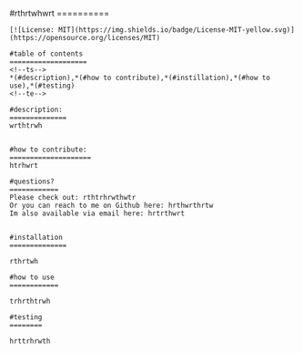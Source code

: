 #rthrtwhwrt
    ==========
    
    [![License: MIT](https://img.shields.io/badge/License-MIT-yellow.svg)](https://opensource.org/licenses/MIT)
    
    #table of contents 
    ===================
    <!--ts-->
    *(#description),*(#how to contribute),*(#instillation),*(#how to use),*(#testing) 
    <!--te-->

    #description: 
    ==============
    wrthtrwh 
    
    
    #how to contribute:
    ====================
    htrhwrt 
    
    #questions?
    ============
    Please check out: rthtrhrwthwtr
    Or you can reach to me on Github here: hrthwrthrtw
    Im also available via email here: hrtrthwrt 
    
    
    #installation 
    ==============
    
    rthrtwh 
    
    #how to use 
    ============
    
    trhrthtrwh
    
    #testing 
    ========
    
    hrttrhrwth